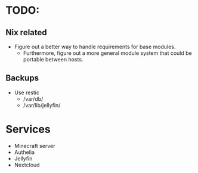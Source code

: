 # TODO:

## Nix related

* Figure out a better way to handle requirements for base modules.
  * Furthermore, figure out a more general module system that could be portable between hosts.

## Backups
* Use restic
  * /var/db/
  * /var/lib/jellyfin/

# Services
* Minecraft server
* Authelia
* Jellyfin
* Nextcloud
